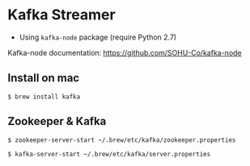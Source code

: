 # Kafka Streamer

* Using `kafka-node` package (require Python 2.7)

Kafka-node documentation: https://github.com/SOHU-Co/kafka-node

## Install on mac

```
$ brew install kafka
```

## Zookeeper & Kafka

```
$ zookeeper-server-start ~/.brew/etc/kafka/zookeeper.properties
```

```
$ kafka-server-start ~/.brew/etc/kafka/server.properties
```
